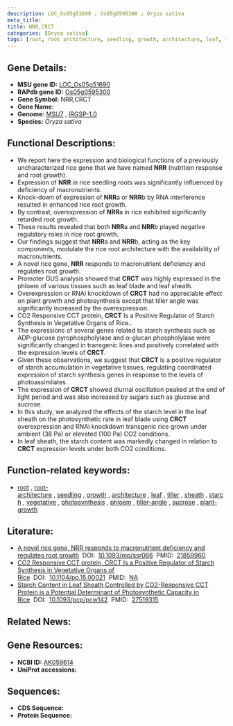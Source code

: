 ```yaml
---
description: LOC_Os05g51690 ; Os05g0595300 ; Oryza sativa
meta_title:
title: NRR,CRCT
categories: [Oryza sativa]
tags: [root, root architecture, seedling, growth, architecture, leaf, tiller, sheath, starch, vegetative, photosynthesis, phloem, tiller angle, sucrose, plant growth]
---
```


## Gene Details:
- **MSU gene ID:** [LOC_Os05g51690](http://rice.uga.edu/cgi-bin/ORF_infopage.cgi?orf=LOC_Os05g51690)  
- **RAPdb gene ID:** [Os05g0595300](https://rapdb.dna.affrc.go.jp/locus/?name=Os05g0595300)  
- **Gene Symbol:** NRR,CRCT
- **Gene Name:**
- **Genome:**  [MSU7](http://rice.uga.edu/)&nbsp;,&nbsp;[IRGSP-1.0](https://rapdb.dna.affrc.go.jp/download/irgsp1.html)
- **Species:** *Oryza sativa*

## Functional Descriptions:
   - We report here the expression and biological functions of a previously uncharacterized rice gene that we have named **NRR** (nutrition response and root growth).
   - Expression of **NRR** in rice seedling roots was significantly influenced by deficiency of macronutrients.
   - Knock-down of expression of **NRR**a or **NRR**b by RNA interference resulted in enhanced rice root growth.
   - By contrast, overexpression of **NRR**a in rice exhibited significantly retarded root growth.
   - These results revealed that both **NRR**a and **NRR**b played negative regulatory roles in rice root growth.
   - Our findings suggest that **NRR**a and **NRR**b, acting as the key components, modulate the rice root architecture with the availability of macronutrients.
   - A novel rice gene, **NRR** responds to macronutrient deficiency and regulates root growth.
   - Promoter GUS analysis showed that **CRCT** was highly expressed in the phloem of various tissues such as leaf blade and leaf sheath.
   - Overexpression or RNAi knockdown of **CRCT** had no appreciable effect on plant growth and photosynthesis except that tiller angle was significantly increased by the overexpression.
   - CO2 Responsive CCT protein, **CRCT** Is a Positive Regulator of Starch Synthesis in Vegetative Organs of Rice..
   - The expressions of several genes related to starch synthesis such as ADP-glucose pyrophospholylase and α-glucan phospholylase were significantly changed in transgenic lines and positively correlated with the expression levels of **CRCT**.
   - Given these observations, we suggest that **CRCT** is a positive regulator of starch accumulation in vegetative tissues, regulating coordinated expression of starch synthesis genes in response to the levels of photoassimilates.
   - The expression of **CRCT** showed diurnal oscillation peaked at the end of light period and was also increased by sugars such as glucose and sucrose.
   - In this study, we analyzed the effects of the starch level in the leaf sheath on the photosynthetic rate in leaf blade using **CRCT** overexpression and RNAi knockdown transgenic rice grown under ambient (38 Pa) or elevated (100 Pa) CO2 conditions.
   - In leaf sheath, the starch content was markedly changed in relation to **CRCT** expression levels under both CO2 conditions.

## Function-related keywords:
   - [root](/tags/root/)&nbsp;,&nbsp;[root-architecture](/tags/root-architecture/)&nbsp;,&nbsp;[seedling](/tags/seedling/)&nbsp;,&nbsp;[growth](/tags/growth/)&nbsp;,&nbsp;[architecture](/tags/architecture/)&nbsp;,&nbsp;[leaf](/tags/leaf/)&nbsp;,&nbsp;[tiller](/tags/tiller/)&nbsp;,&nbsp;[sheath](/tags/sheath/)&nbsp;,&nbsp;[starch](/tags/starch/)&nbsp;,&nbsp;[vegetative](/tags/vegetative/)&nbsp;,&nbsp;[photosynthesis](/tags/photosynthesis/)&nbsp;,&nbsp;[phloem](/tags/phloem/)&nbsp;,&nbsp;[tiller-angle](/tags/tiller-angle/)&nbsp;,&nbsp;[sucrose](/tags/sucrose/)&nbsp;,&nbsp;[plant-growth](/tags/plant-growth/)

## Literature:
   - [A novel rice gene, NRR responds to macronutrient deficiency and regulates root growth](https://www.doi.org/10.1093/mp/ssr066)&nbsp;&nbsp;DOI:&nbsp;&nbsp;[10.1093/mp/ssr066](https://www.doi.org/10.1093/mp/ssr066)&nbsp;&nbsp;PMID:&nbsp;&nbsp;[21859960](https://pubmed.ncbi.nlm.nih.gov/21859960/)
   - [CO2 Responsive CCT protein, CRCT Is a Positive Regulator of Starch Synthesis in Vegetative Organs of Rice](https://www.doi.org/10.1104/pp.15.00021)&nbsp;&nbsp;DOI:&nbsp;&nbsp;[10.1104/pp.15.00021](https://www.doi.org/10.1104/pp.15.00021)&nbsp;&nbsp;PMID:&nbsp;&nbsp;[NA](https://pubmed.ncbi.nlm.nih.gov/NA/)
   - [Starch Content in Leaf Sheath Controlled by CO2-Responsive CCT Protein is a Potential Determinant of Photosynthetic Capacity in Rice](https://www.doi.org/10.1093/pcp/pcw142)&nbsp;&nbsp;DOI:&nbsp;&nbsp;[10.1093/pcp/pcw142](https://www.doi.org/10.1093/pcp/pcw142)&nbsp;&nbsp;PMID:&nbsp;&nbsp;[27519315](https://pubmed.ncbi.nlm.nih.gov/27519315/)

## Related News:

## Gene Resources:
- **NCBI ID:**  [AK059614](http://www.ncbi.nlm.nih.gov/nuccore/AK059614)
- **UniProt accessions:** [](https://www.uniprot.org/uniprotkb//entry)

## Sequences:
- **CDS Sequence:**
- **Protein Sequence:**
